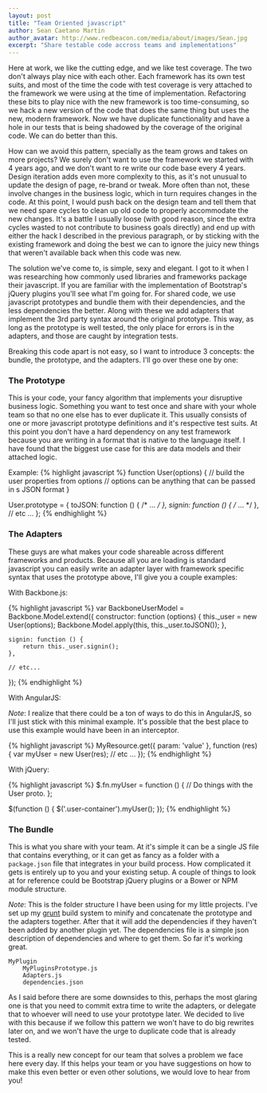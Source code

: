 ```yaml
---
layout: post
title: "Team Oriented javascript"
author: Sean Caetano Martin
author_avatar: http://www.redbeacon.com/media/about/images/Sean.jpg
excerpt: "Share testable code accross teams and implementations"
---
```


Here at work, we like the cutting edge, and we like test coverage. The two don't always play nice with each other. Each framework has its own test suits, and most of the time the code with test coverage is very attached to the framework we were using at the time of implementation. Refactoring these bits to play nice with the new framework is too time-consuming, so we hack a new version of the code that does the same thing but uses the new, modern framework. Now we have duplicate functionality and have a hole in our tests that is being shadowed by the coverage of the original code. We can do better than this.

How can we avoid this pattern, specially as the team grows and takes on more projects? We surely don't want to use the framework we started with 4 years ago, and we don't want to re write our code base every 4 years. Design iteration adds even more complexity to this, as it's not unusual to update the design of page, re-brand or tweak. More often than not, these involve changes in the business logic, which in turn requires changes in the code. At this point, I would push back on the design team and tell them that we need spare cycles to clean up old code to properly accommodate the new changes. It's a battle I usually loose (with good reason, since the extra cycles wasted to not contribute to business goals directly) and end up with either the hack I described in the previous paragraph, or by sticking with the existing framework and doing the best we can to ignore the juicy new things that weren't available back when this code was new.

The solution we've come to, is simple, sexy and elegant. I got to it when I was researching how commonly used libraries and frameworks package their javascript. If you are familiar with the implementation of Bootstrap's jQuery plugins you'll see what I'm going for. For shared code, we use javascript prototypes and bundle them with their dependencies, and the less dependencies the better. Along with these we add adapters that implement the 3rd party syntax around the original prototype. This way, as long as the prototype is well tested, the only place for errors is in the adapters, and those are caught by integration tests.

Breaking this code apart is not easy, so I want to introduce 3 concepts: the bundle, the prototype, and the adapters. I'll go over these one by one:

### The Prototype

This is your code, your fancy algorithm that implements your disruptive business logic. Something you want to test once and share with your whole team so that no one else has to ever duplicate it. This usually consists of one or more javascript prototype definitions and it's respective test suits. At this point you don't have a hard dependency on any test framework because you are writing in a format that is native to the language itself. I have found that the biggest use case for this are data models and their attached logic.

Example:
{% highlight javascript %}
function User(options) {
    // build the user properties from options
    // options can be anything that can be passed in s JSON format
}

User.prototype = {
    toJSON: function () { /* ... */ },
    signin: function () { /* ... */ },
    // etc ...
};
{% endhighlight %}

### The Adapters

These guys are what makes your code shareable across different frameworks and products. Because all you are loading is standard javascript you can easily write an adapter layer with framework specific syntax that uses the prototype above, I'll give you a couple examples:

With Backbone.js:

{% highlight javascript %}
var BackboneUserModel = Backbone.Model.extend({
    constructor: function (options) {
        this._user = new User(options);
        Backbone.Model.apply(this, this._user.toJSON());
    },

    signin: function () {
        return this._user.signin();
    },

    // etc...
});
{% endhighlight %}

With AngularJS:

*Note*: I realize that there could be a ton of ways to do this in AngularJS, so I'll just stick with this minimal example. It's possible that the best place to use this example would have been in an interceptor.

{% highlight javascript %}
MyResource.get({ param: 'value' }, function (res) {
    var myUser = new User(res);
    // etc ...
});
{% endhighlight %}

With jQuery:

{% highlight javascript %}
$.fn.myUser = function () {
    // Do things with the User proto.
};

$(function () {
    $('.user-container').myUser();
});
{% endhighlight %}

### The Bundle

This is what you share with your team. At it's simple it can be a single JS file that contains everything, or it can get as fancy as a folder with a `package.json` file that integrates in your build process.  How complicated it gets is entirely up to you and your existing setup. A couple of things to look at for reference could be Bootstrap jQuery plugins or a Bower or NPM module structure. 

*Note*: This is the folder structure I have been using for my little projects. I've set up my [grunt](http://gruntjs.com/) build system to minify and concatenate the prototype and the adapters together. After that it will add the dependencies if they haven't been added by another plugin yet. The dependencies file is a simple json description of dependencies and where to get them. So far it's working great.

    MyPlugin
        MyPluginsPrototype.js
        Adapters.js
        dependencies.json

As I said before there are some downsides to this, perhaps the most glaring one is that you need to commit extra time to write the adapters, or delegate that to whoever will need to use your prototype later. We decided to live with this because if we follow this pattern we won't have to do big rewrites later on, and we won't have the urge to duplicate code that is already tested.

This is a really new concept for our team that solves a problem we face here every day. If this helps your team or you have suggestions on how to make this even better or even other solutions, we would love to hear from you!
